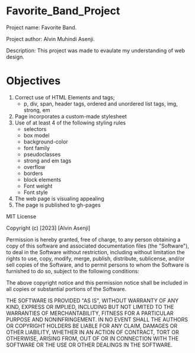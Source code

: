 # Favorite_Band_Project

Project name: Favorite Band.

Project author: Alvin Muhindi Asenji.

Description: This project was made to evaulate my understanding of web design.



# Objectives

1. Correct use of HTML Elements and tags;
    - p, div, span, header tags, ordered and unordered list tags, img, strong, em
2. Page incorporates a custom-made stylesheet 
3. Use of at least 4 of the following styling rules
    - selectors
    - box model
    - background-color
    - font family
    - pseudoclasses
    - strong and em tags
    - overflow
    - borders
    - block elements
    - Font weight 
    - Font style
4. The web page is visualing appealing
5. The page is published to gh-pages



MIT License

Copyright (c) [2023] [Alvin Asenji]

Permission is hereby granted, free of charge, to any person obtaining a copy of this software and associated documentation files (the "Software"), to deal in the Software without restriction, including without limitation the rights to use, copy, modify, merge, publish, distribute, sublicense, and/or sell copies of the Software, and to permit persons to whom the Software is furnished to do so, subject to the following conditions:

The above copyright notice and this permission notice shall be included in all copies or substantial portions of the Software.

THE SOFTWARE IS PROVIDED "AS IS", WITHOUT WARRANTY OF ANY KIND, EXPRESS OR IMPLIED, INCLUDING BUT NOT LIMITED TO THE WARRANTIES OF MERCHANTABILITY, FITNESS FOR A PARTICULAR PURPOSE AND NONINFRINGEMENT. IN NO EVENT SHALL THE AUTHORS OR COPYRIGHT HOLDERS BE LIABLE FOR ANY CLAIM, DAMAGES OR OTHER LIABILITY, WHETHER IN AN ACTION OF CONTRACT, TORT OR OTHERWISE, ARISING FROM, OUT OF OR IN CONNECTION WITH THE SOFTWARE OR THE USE OR OTHER DEALINGS IN THE SOFTWARE.
